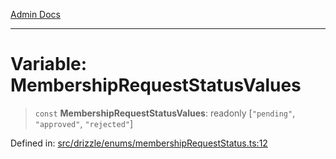 [Admin Docs](/)

***

# Variable: MembershipRequestStatusValues

> `const` **MembershipRequestStatusValues**: readonly \[`"pending"`, `"approved"`, `"rejected"`\]

Defined in: [src/drizzle/enums/membershipRequestStatus.ts:12](https://github.com/Sourya07/talawa-api/blob/aac5f782223414da32542752c1be099f0b872196/src/drizzle/enums/membershipRequestStatus.ts#L12)
